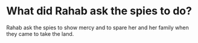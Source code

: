 # What did Rahab ask the spies to do?

Rahab ask the spies to show mercy and to spare her and her family when they came to take the land.
